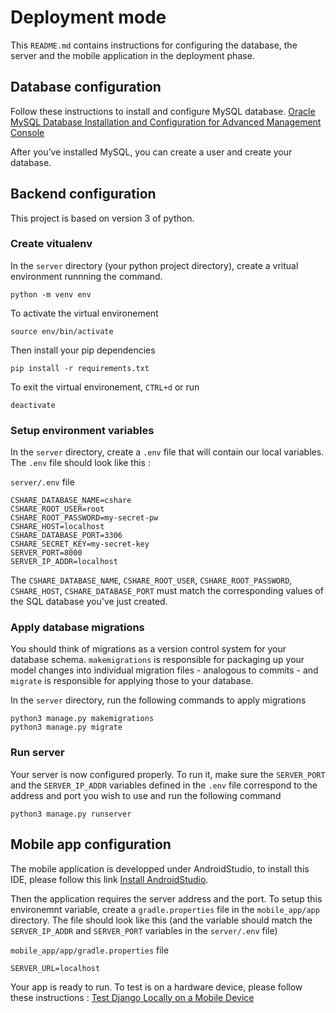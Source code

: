 # Deployment mode


This `README.md` contains instructions for configuring the database, the server and the mobile application in the deployment phase.


## Database configuration

Follow these instructions to install and configure MySQL database. [Oracle MySQL Database Installation and Configuration for Advanced Management Console](https://docs.oracle.com/javacomponents/advanced-management-console-2/install-guide/mysql-database-installation-and-configuration-advanced-management-console.htm#JSAMI122)

After you’ve installed MySQL, you can create a user and create your database.

## Backend configuration

This project is based on version 3 of python.

### Create vitualenv

In the `server` directory (your python project directory), create a vritual environment runnning the command.
```
python -m venv env
```

To activate the virtual environement
```
source env/bin/activate
```

Then install your pip dependencies
```
pip install -r requirements.txt
```

To exit the virtual environement, `CTRL+d` or run
```
deactivate
```

### Setup environment variables

In the `server` directory, create a `.env` file that will contain our local variables. The `.env` file should look like this :

`server/.env` file

```
CSHARE_DATABASE_NAME=cshare
CSHARE_ROOT_USER=root
CSHARE_ROOT_PASSWORD=my-secret-pw
CSHARE_HOST=localhost
CSHARE_DATABASE_PORT=3306
CSHARE_SECRET_KEY=my-secret-key
SERVER_PORT=8000
SERVER_IP_ADDR=localhost
```

The `CSHARE_DATABASE_NAME`, `CSHARE_ROOT_USER`, `CSHARE_ROOT_PASSWORD`, `CSHARE_HOST`, `CSHARE_DATABASE_PORT` must match the corresponding values of the SQL database you've just created.

### Apply database migrations
You should think of migrations as a version control system for your database schema. `makemigrations` is responsible for packaging up your model changes into individual migration files - analogous to commits - and `migrate` is responsible for applying those to your database.

In the `server` directory, run the following commands to apply migrations
```
python3 manage.py makemigrations
python3 manage.py migrate
```

### Run server
Your server is now configured properly.
To run it, make sure the `SERVER_PORT` and the `SERVER_IP_ADDR` variables defined in the `.env` file correspond to the address and port you wish to use and run the following command
```
python3 manage.py runserver
```

## Mobile app configuration

The mobile application is developped under AndroidStudio, to install this IDE, please follow this link [Install AndroidStudio](https://developer.android.com/studio/install).

Then the application requires the server address and the port. To setup this environemnt variable, create a `gradle.properties` file in the `mobile_app/app` directory. The file should look like this (and the variable should match the `SERVER_IP_ADDR` and `SERVER_PORT` variables in the `server/.env` file)

`mobile_app/app/gradle.properties` file

```
SERVER_URL=localhost
``` 

Your app is ready to run. To test is on a hardware device, please follow these instructions : [Test Django Locally on a Mobile Device](http://davidwilson.me/2013/08/18/Testing-Django-on-mobile-device-locally.html?fbclid=IwAR3E7FDTZL7Gcxth4EYSdZ3UGUquUYkihi4xoTyUVFkEovmP4i1KLRkr7HA
)

